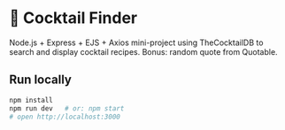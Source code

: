 # 🍹 Cocktail Finder

Node.js + Express + EJS + Axios mini-project using TheCocktailDB to search and display cocktail recipes.
Bonus: random quote from Quotable.

## Run locally

```bash
npm install
npm run dev   # or: npm start
# open http://localhost:3000
